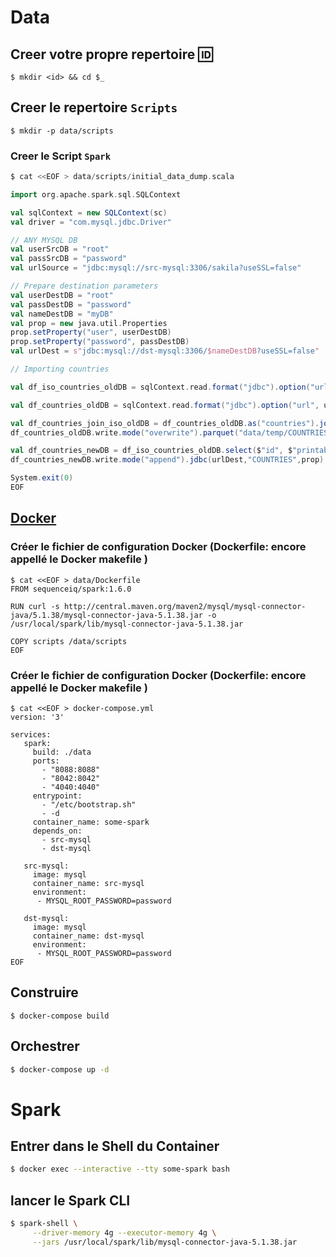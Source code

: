 # Data

## Creer votre propre repertoire :id:

```
$ mkdir <id> && cd $_
```

## Creer le repertoire `Scripts`

```
$ mkdir -p data/scripts
```

### Creer le Script `Spark`

```Scala
$ cat <<EOF > data/scripts/initial_data_dump.scala

import org.apache.spark.sql.SQLContext

val sqlContext = new SQLContext(sc)
val driver = "com.mysql.jdbc.Driver"

// ANY MYSQL DB
val userSrcDB = "root"
val passSrcDB = "password"
val urlSource = "jdbc:mysql://src-mysql:3306/sakila?useSSL=false"

// Prepare destination parameters
val userDestDB = "root"
val passDestDB = "password"
val nameDestDB = "myDB"
val prop = new java.util.Properties
prop.setProperty("user", userDestDB)
prop.setProperty("password", passDestDB)
val urlDest = s"jdbc:mysql://dst-mysql:3306/$nameDestDB?useSSL=false"

// Importing countries

val df_iso_countries_oldDB = sqlContext.read.format("jdbc").option("url", urlSource).option("driver", driver).option("dbtable", "iso_countries").option("user", userSrcDB).option("password", passSrcDB).option("verifyServerCertificate", "false").load()

val df_countries_oldDB = sqlContext.read.format("jdbc").option("url", urlSource).option("driver", driver).option("dbtable", "countries").option("user", userSrcDB).option("password", passSrcDB).option("verifyServerCertificate", "false").load()

val df_countries_join_iso_oldDB = df_countries_oldDB.as("countries").join(df_iso_countries_oldDB.as("iso"),$"countries.country_name"===$"iso.printable_name")
df_countries_oldDB.write.mode("overwrite").parquet("data/temp/COUNTRIES")

val df_countries_newDB = df_iso_countries_oldDB.select($"id", $"printable_name" as "name",$"iso3" as "code")
df_countries_newDB.write.mode("append").jdbc(urlDest,"COUNTRIES",prop) // Overwrite existing countries

System.exit(0)
EOF
```

## [Docker](https://docker.io)

### Créer le fichier de configuration Docker (Dockerfile: encore appellé le Docker makefile )

```
$ cat <<EOF > data/Dockerfile
FROM sequenceiq/spark:1.6.0

RUN curl -s http://central.maven.org/maven2/mysql/mysql-connector-java/5.1.38/mysql-connector-java-5.1.38.jar -o /usr/local/spark/lib/mysql-connector-java-5.1.38.jar

COPY scripts /data/scripts
EOF
```

### Créer le fichier de configuration Docker (Dockerfile: encore appellé le Docker makefile )

```
$ cat <<EOF > docker-compose.yml
version: '3'

services:
   spark:
     build: ./data
     ports:
       - "8088:8088"
       - "8042:8042"
       - "4040:4040"
     entrypoint:
       - "/etc/bootstrap.sh"
       - -d
     container_name: some-spark
     depends_on:
       - src-mysql
       - dst-mysql

   src-mysql:
     image: mysql
     container_name: src-mysql
     environment:
      - MYSQL_ROOT_PASSWORD=password

   dst-mysql:
     image: mysql
     container_name: dst-mysql
     environment:
      - MYSQL_ROOT_PASSWORD=password
EOF
```
## Construire

```
$ docker-compose build
```


## Orchestrer

```bash
$ docker-compose up -d
```

# Spark

## Entrer dans le Shell du Container

```bash
$ docker exec --interactive --tty some-spark bash
```

## lancer le Spark CLI

```bash
$ spark-shell \
     --driver-memory 4g --executor-memory 4g \
     --jars /usr/local/spark/lib/mysql-connector-java-5.1.38.jar
```
